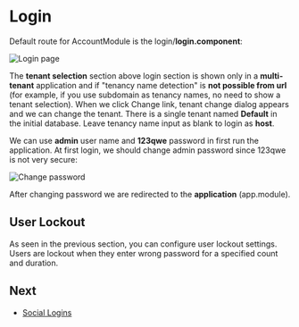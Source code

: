 # Login

Default route for AccountModule is the login/**login.component**:

<img src="images/login-screen-3.png" alt="Login page" class="img-thumbnail" />

The **tenant selection** section above login section is shown only in a **multi-tenant** application and if "tenancy name detection" is **not possible from url** (for example, if you use subdomain as tenancy names,
no need to show a tenant selection). When we click Change link, tenant change dialog appears and we can change the tenant. There is a single tenant named **Default** in the initial database. Leave tenancy name input as blank to login as **host**.

We can use **admin** user name and **123qwe** password in first run the application. At first login, we should change admin password since 123qwe is not very secure:

<img src="images/account-change-password-1.png" alt="Change password" class="img-thumbnail" />

After changing password we are redirected to the **application** (app.module).

## User Lockout

As seen in the previous section, you can configure user lockout settings. Users are lockout when they enter  wrong password for a specified count and duration.

## Next

* [Social Logins](Features-Angular-Social-Logins)

